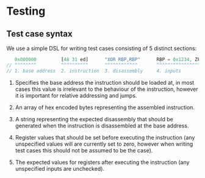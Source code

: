 # Testing

## Test case syntax

We use a simple DSL for writing test cases consisting of 5 distinct sections:

```javascript
   0x000000         [48 31 ed]      "XOR RBP,RBP"      RBP = 0x1234, ZF = 0 => RBP = 0x0, ZF = 1;
// ^^^^^^^^         ^^^^^^^^^^      ^^^^^^^^^^^^       ^^^^^^^^^^^^^^^^^^^^    ^^^^^^^^^^^^^^^^^
// 1. base address  2. instruction  3. disassembly     4. inputs               5. outputs
```

1. Specifies the base address the instruction should be loaded at, in most cases this value is irrelevant to the behaviour of the instruction, however it is important for relative addressing and jumps.

2. An array of hex encoded bytes representing the assembled instruction.

3. A string representing the expected disassembly that should be generated when the instruction is disassembled at the base address.

4. Register values that should be set before executing the instruction (any unspecified values will are currently set to zero, however when writing test cases this should not be assumed to be the case).

5. The expected values for registers after executing the instruction (any unspecified inputs are unchecked).

